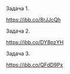 Задача 1. 

https://ibb.co/8rJJcQh

Задача 2. 

https://ibb.co/DY8pzYH

Задача 3. 

https://ibb.co/QFdD9Px